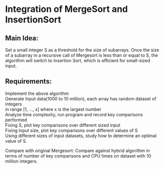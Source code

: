 # Integration of MergeSort and InsertionSort

## Main Idea: 
Set a small integer S as a threshold for the size of subarrays. Once the size of a subarray in a recursive call of Mergesort is less than or equal to S, the algorithm will switch to Insertion Sort, which is efficient for small-sized input.  

## Requirements:
Implement the above algorithm  
Generate Input data(1000 to 10 million), each array has random dataset of integers  
in range [1, ..., x] where x is the largest number  
Analyze time complexity, run program and record key comparisons performed  
Fixing S, plot key comparisons over different sized input  
Fixing input size, plot key comparisons over different values of S  
Using different sizes of input datasets, study how to determine an optimal value of S.  

Compare with original Mergesort: Compare against hybrid algorithm in terms of number of key comparisons and CPU times on dataset with 10 million integers.  

